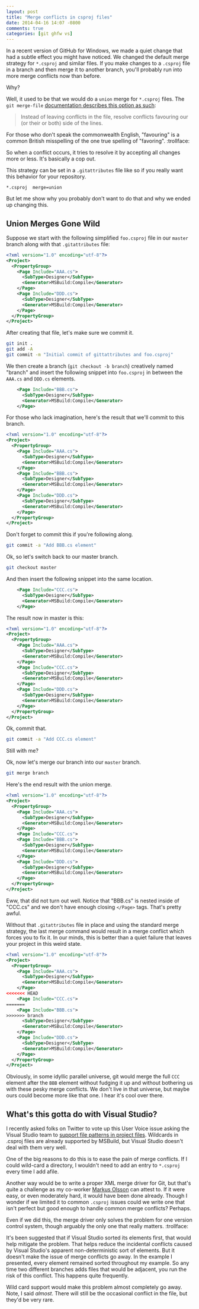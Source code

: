```yaml
---
layout: post
title: "Merge conflicts in csproj files"
date: 2014-04-16 14:07 -0800
comments: true
categories: [git ghfw vs]
---
```


In a recent version of GitHub for Windows, we made a quiet change that had a subtle effect you might have noticed. We changed the default merge strategy for `*.csproj` and similar files. If you make changes to a `.csproj` file in a branch and then merge it to another branch, you'll probably run into more merge conflicts now than before.

Why?

Well, it used to be that we would do a `union` merge for `*.csproj` files. The `git merge-file` [documentation describes this option as such](http://git-scm.com/docs/git-merge-file):

> Instead of leaving conflicts in the file, resolve conflicts favouring our (or their or both) side of the lines.

For those who don't speak the commonwealth English, "favouring" is a common British misspelling of the one true spelling of "favoring". :trollface:

So when a conflict occurs, it tries to resolve it by accepting all changes more or less. It's basically a cop out.

This strategy can be set in a `.gitattributes` file like so if you really want this behavior for your repository.

```
*.csproj  merge=union
```

But let me show why you probably don't want to do that and why we ended up changing this.

## Union Merges Gone Wild

Suppose we start with the following simplified `foo.csproj` file in our `master` branch along with that `.gitattributes` file:

```xml
<?xml version="1.0" encoding="utf-8"?>
<Project>
  <PropertyGroup>
    <Page Include="AAA.cs">
      <SubType>Designer</SubType>
      <Generator>MSBuild:Compile</Generator>
    </Page>
    <Page Include="DDD.cs">
      <SubType>Designer</SubType>
      <Generator>MSBuild:Compile</Generator>
    </Page>
  </PropertyGroup>
</Project>
```

After creating that file, let's make sure we commit it.

```bash
git init .
git add -A
git commit -m "Initial commit of gittattributes and foo.csproj"
```

We then create a branch (`git checkout -b branch`) creatively named "branch" and insert the following snippet into `foo.csproj` in between the `AAA.cs` and `DDD.cs` elements.

```xml
    <Page Include="BBB.cs">
      <SubType>Designer</SubType>
      <Generator>MSBuild:Compile</Generator>
    </Page>
```

For those who lack imagination, here's the result that we'll commit to this branch.

```xml
<?xml version="1.0" encoding="utf-8"?>
<Project>
  <PropertyGroup>
    <Page Include="AAA.cs">
      <SubType>Designer</SubType>
      <Generator>MSBuild:Compile</Generator>
    </Page>
    <Page Include="BBB.cs">
      <SubType>Designer</SubType>
      <Generator>MSBuild:Compile</Generator>
    </Page>
    <Page Include="DDD.cs">
      <SubType>Designer</SubType>
      <Generator>MSBuild:Compile</Generator>
    </Page>
  </PropertyGroup>
</Project>
```

Don't forget to commit this if you're following along.

```bash
git commit -a "Add BBB.cs element"
```

Ok, so let's switch back to our master branch.

```bash
git checkout master
```

And then insert the following snippet into the same location.

```xml
    <Page Include="CCC.cs">
      <SubType>Designer</SubType>
      <Generator>MSBuild:Compile</Generator>
    </Page>
```

The result now in master is this:

```xml
<?xml version="1.0" encoding="utf-8"?>
<Project>
  <PropertyGroup>
    <Page Include="AAA.cs">
      <SubType>Designer</SubType>
      <Generator>MSBuild:Compile</Generator>
    </Page>
    <Page Include="CCC.cs">
      <SubType>Designer</SubType>
      <Generator>MSBuild:Compile</Generator>
    </Page>
    <Page Include="DDD.cs">
      <SubType>Designer</SubType>
      <Generator>MSBuild:Compile</Generator>
    </Page>
  </PropertyGroup>
</Project>
```

Ok, commit that.

```bash
git commit -a "Add CCC.cs element"
```

Still with me?

Ok, now let's merge our branch into our `master` branch.

```bash
git merge branch
``` 

Here's the end result with the union merge.

```xml
<?xml version="1.0" encoding="utf-8"?>
<Project>
  <PropertyGroup>
    <Page Include="AAA.cs">
      <SubType>Designer</SubType>
      <Generator>MSBuild:Compile</Generator>
    </Page>
    <Page Include="CCC.cs">
    <Page Include="BBB.cs">
      <SubType>Designer</SubType>
      <Generator>MSBuild:Compile</Generator>
    </Page>
    <Page Include="DDD.cs">
      <SubType>Designer</SubType>
      <Generator>MSBuild:Compile</Generator>
    </Page>
  </PropertyGroup>
</Project>
```

Eww, that did not turn out well. Notice that "BBB.cs" is nested inside of "CCC.cs" and we don't have enough closing `</Page>` tags. That's pretty awful.

Without that `.gitattributes` file in place and using the standard merge strategy, the last merge command would result in a merge conflict which forces you to fix it. In our minds, this is better than a quiet failure that leaves your project in this weird state.

```xml
<?xml version="1.0" encoding="utf-8"?>
<Project>
  <PropertyGroup>
    <Page Include="AAA.cs">
      <SubType>Designer</SubType>
      <Generator>MSBuild:Compile</Generator>
    </Page>
<<<<<<< HEAD
    <Page Include="CCC.cs">
=======
    <Page Include="BBB.cs">
>>>>>>> branch
      <SubType>Designer</SubType>
      <Generator>MSBuild:Compile</Generator>
    </Page>
    <Page Include="DDD.cs">
      <SubType>Designer</SubType>
      <Generator>MSBuild:Compile</Generator>
    </Page>
  </PropertyGroup>
</Project>
```

Obviously, in some idyllic parallel universe, git would merge the full `CCC` element after the `BBB` element without fudging it up and without bothering us with these pesky merge conflicts. We don't live in that universe, but maybe ours could become more like that one. I hear it's cool over there.

## What's this gotta do with Visual Studio?

I recently asked folks on Twitter to vote up this User Voice issue asking the Visual Studio team to [support file patterns in project files](http://visualstudio.uservoice.com/forums/121579-visual-studio/suggestions/4512873-vs-ide-should-support-file-patterns-in-project-fil). Wildcards in .csproj files are already supported by MSBuild, but Visual Studio doesn't deal with them very well.

One of the big reasons to do this is to ease the pain of merge conflicts. If I could wild-card a directory, I wouldn't need to add an entry to `*.csproj` every time I add afile.

Another way would be to write a proper XML merge driver for Git, but that's quite a challenge as my co-worker [Markus Olsson](https://twitter.com/niik) can attest to. If it were easy, or even moderately hard, it would have been done already. Though I wonder if we limited it to common `.csproj` issues could we write one that isn't perfect but good enough to handle common merge conflicts? Perhaps.

Even if we did this, the merge driver only solves the problem for one version control system, though arguably the only one that really matters. :trollface:

It's been suggested that if Visual Studio sorted its elements first, that would help mitigate the problem. That helps reduce the incidental conflicts caused by Visual Studio's apparent non-deterministic sort of elements. But it doesn't make the issue of merge conflicts go away. In the example I presented, every element remained sorted throughout my example. So any time two different branches adds files that would be adjacent, you run the risk of this conflict. This happens quite frequently.

Wild card support would make this problem almost completely go away. Note, I said _almost_. There will still be the occasional conflict in the file, but they'd be very rare.
